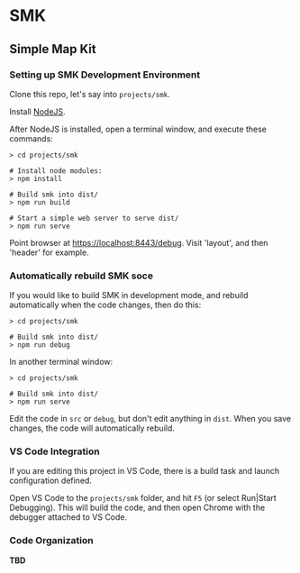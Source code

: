 # SMK
## Simple Map Kit

### Setting up SMK Development Environment

Clone this repo, let's say into `projects/smk`.

Install [NodeJS](https://nodejs.org/en/).

After NodeJS is installed, open a terminal window, and execute these commands:

    > cd projects/smk

    # Install node modules:
    > npm install

    # Build smk into dist/
    > npm run build 

    # Start a simple web server to serve dist/
    > npm run serve

Point browser at [https://localhost:8443/debug](https://localhost:8443/debug).
Visit 'layout', and then 'header' for example.

### Automatically rebuild SMK soce

If you would like to build SMK in development mode, and rebuild automatically when the code changes, then do this:

    > cd projects/smk

    # Build smk into dist/
    > npm run debug

In another terminal window:

    > cd projects/smk

    # Build smk into dist/
    > npm run serve

Edit the code in `src` or `debug`, but don't edit anything in `dist`.
When you save changes, the code will automatically rebuild.

### VS Code Integration

If you are editing this project in VS Code, there is a build task and launch configuration defined.

Open VS Code to the `projects/smk` folder, and hit `F5` (or select Run|Start Debugging).
This will build the code, and then open Chrome with the debugger attached to VS Code.

### Code Organization

**TBD**
